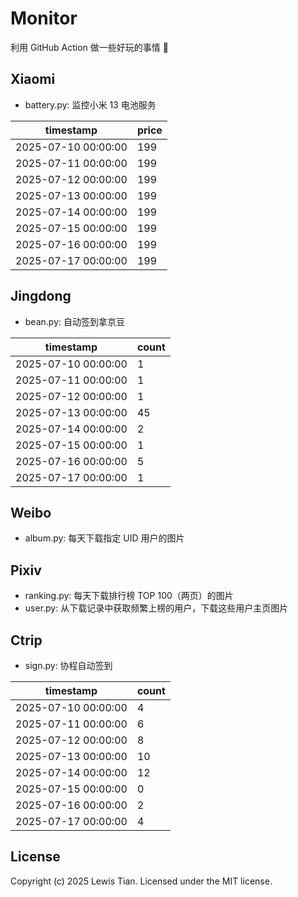# Monitor

利用 GitHub Action 做一些好玩的事情 🤣

## Xiaomi

- battery.py: 监控小米 13 电池服务

<!-- xiaomi13battery-start -->

| timestamp | price |
| --- | --- |
| 2025-07-10 00:00:00 | 199 |
| 2025-07-11 00:00:00 | 199 |
| 2025-07-12 00:00:00 | 199 |
| 2025-07-13 00:00:00 | 199 |
| 2025-07-14 00:00:00 | 199 |
| 2025-07-15 00:00:00 | 199 |
| 2025-07-16 00:00:00 | 199 |
| 2025-07-17 00:00:00 | 199 |

<!-- xiaomi13battery-end -->

## Jingdong

- bean.py: 自动签到拿京豆

<!-- jingdongbean-start -->

| timestamp | count |
| --- | --- |
| 2025-07-10 00:00:00 | 1 |
| 2025-07-11 00:00:00 | 1 |
| 2025-07-12 00:00:00 | 1 |
| 2025-07-13 00:00:00 | 45 |
| 2025-07-14 00:00:00 | 2 |
| 2025-07-15 00:00:00 | 1 |
| 2025-07-16 00:00:00 | 5 |
| 2025-07-17 00:00:00 | 1 |

<!-- jingdongbean-end -->

## Weibo

- album.py: 每天下载指定 UID 用户的图片

## Pixiv

- ranking.py: 每天下载排行榜 TOP 100（两页）的图片
- user.py: 从下载记录中获取频繁上榜的用户，下载这些用户主页图片

## Ctrip

- sign.py: 协程自动签到

<!-- ctrip_sign-start -->

| timestamp | count |
| --- | --- |
| 2025-07-10 00:00:00 | 4 |
| 2025-07-11 00:00:00 | 6 |
| 2025-07-12 00:00:00 | 8 |
| 2025-07-13 00:00:00 | 10 |
| 2025-07-14 00:00:00 | 12 |
| 2025-07-15 00:00:00 | 0 |
| 2025-07-16 00:00:00 | 2 |
| 2025-07-17 00:00:00 | 4 |

<!-- ctrip_sign-end -->

## License

Copyright (c) 2025 Lewis Tian. Licensed under the MIT license.
